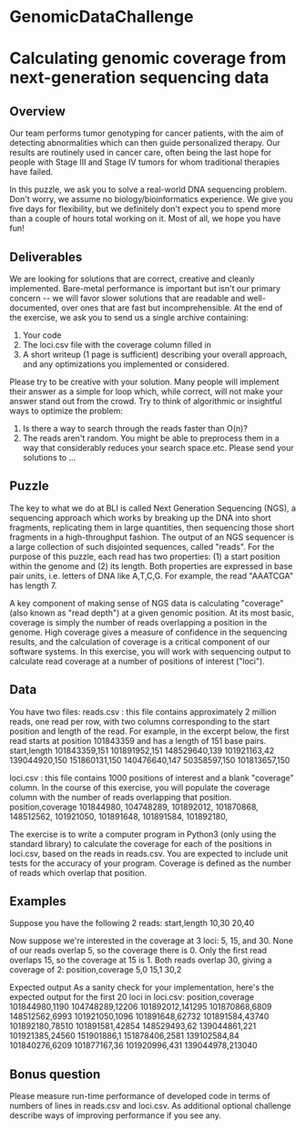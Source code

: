 # GenomicDataChallenge

# Calculating genomic coverage from next-generation sequencing data

## Overview
Our team performs tumor genotyping for cancer patients, with the aim of detecting abnormalities which can then guide personalized therapy. Our results are routinely used in cancer care, often being the last hope for people with Stage III and Stage IV tumors for whom traditional therapies have failed.

In this puzzle, we ask you to solve a real-world DNA sequencing problem. Don't worry, we assume no biology/bioinformatics experience. We give you five days for flexibility, but we definitely don't expect you to spend more than a couple of hours total working on it. Most of all, we hope you have fun!

## Deliverables
We are looking for solutions that are correct, creative and cleanly implemented. Bare-metal performance is important but isn't our primary concern -- we will favor slower solutions that are readable and well-documented, over ones that are fast but incomprehensible.
At the end of the exercise, we ask you to send us a single archive containing:
1. Your code
2. The loci.csv file with the coverage column filled in
3. A short writeup (1 page is sufficient) describing your overall approach, and any optimizations you implemented or considered.

Please try to be creative with your solution. Many people will implement their answer as a simple for loop which, while correct, will not make your answer stand out from the crowd. Try to think of algorithmic or insightful ways to optimize the problem:
1. Is there a way to search through the reads faster than O(n)?
2. The reads aren't random. You might be able to preprocess them in a way that considerably reduces your search space.etc.
Please send your solutions to ...

## Puzzle
The key to what we do at BLI is called Next Generation Sequencing (NGS), a sequencing approach which works by breaking up the DNA into short fragments, replicating them in large quantities, then sequencing those short fragments in a high-throughput fashion. The output of an NGS sequencer is a large collection of such disjointed sequences, called "reads". For the purpose of this puzzle, each read has two properties: 
(1) a start position within the genome and 
(2) its length. Both properties are expressed in base pair units, i.e. letters of DNA like A,T,C,G. For example, the read "AAATCGA" has length 7.

A key component of making sense of NGS data is calculating "coverage" (also known as "read depth") at a given genomic position. At its most basic, coverage is simply the number of reads overlapping a position in the genome. High coverage gives a measure of confidence in the sequencing results, and the calculation of coverage is a critical component of our software systems. In this exercise, you will work with sequencing output to calculate read coverage at a number of positions of interest ("loci").

## Data
You have two files:
reads.csv : this file contains approximately 2 million reads, one read per row, with two columns corresponding to the start position and length of the read. For example, in the excerpt below, the first read starts at position 101843359 and has a length of 151 base pairs.
start,length
101843359,151
101891952,151
148529640,139
101921163,42
139044920,150
151860131,150
140476640,147
50358597,150
101813657,150

loci.csv : this file contains 1000 positions of interest and a blank "coverage" column. In the course of this exercise, you will populate the coverage column with the number of reads overlapping that position.
position,coverage
101844980,
104748289,
101892012,
101870868,
148512562,
101921050,
101891648,
101891584,
101892180,

The exercise is to write a computer program in Python3 (only using the standard library) to calculate the coverage
for each of the positions in loci.csv, based on the reads in reads.csv. You are expected to include unit tests for the
accuracy of your program. Coverage is defined as the number of reads which overlap that position.

## Examples
Suppose you have the following 2 reads:
start,length
10,30
20,40

Now suppose we're interested in the coverage at 3 loci: 5, 15, and 30. None of our reads overlap 5, so the coverage there is 0. Only the first read overlaps 15, so the coverage at 15 is 1. Both reads overlap 30, giving a coverage of 2:
position,coverage
5,0
15,1
30,2

Expected output
As a sanity check for your implementation, here's the expected output for the first 20 loci in loci.csv:
position,coverage
101844980,1190
104748289,12206
101892012,141295
101870868,6809
148512562,6993
101921050,1096
101891648,62732
101891584,43740
101892180,78510
101891581,42854
148529493,62
139044861,221
101921385,24560
151901886,1
151878406,2581
139102584,84
101840276,6209
101877167,36
101920996,431
139044978,213040

## Bonus question
Please measure run-time performance of developed code in terms of numbers of lines in reads.csv and loci.csv. As
additional optional challenge describe ways of improving performance if you see any.
